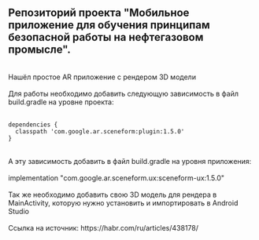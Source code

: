 ## **Репозиторий проекта "Мобильное приложение для обучения принципам безопасной работы на нефтегазовом промысле".** <br>
<br>
Нашёл простое AR приложение с рендером 3D модели <br>
<br>
Для работы необходимо добавить следующую зависимость в файл build.gradle на уровне проекта:<br>
<br>

```
dependencies {
  classpath 'com.google.ar.sceneform:plugin:1.5.0'
}
```
<br>
А эту зависимость добавить в файл build.gradle на уровня приложения:<br>
<br>
implementation "com.google.ar.sceneform.ux:sceneform-ux:1.5.0"<br>
<br>
Так же необходимо добавить свою 3D модель для рендера в MainActivity, которую нужно установить и импортировать в Android Studio<br>
<br>
Ссылка на источник: https://habr.com/ru/articles/438178/<br>
